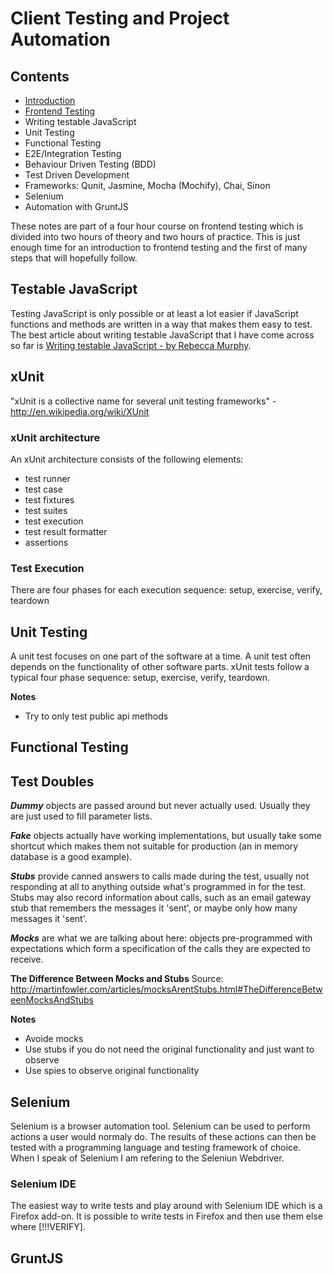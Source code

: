 # Client Testing and Project Automation
## Contents
- [Introduction](introduction.md)
- [Frontend Testing](frontend-testing.md)
- Writing testable JavaScript
- Unit Testing
- Functional Testing
- E2E/Integration Testing
- Behaviour Driven Testing (BDD)
- Test Driven Development
- Frameworks: Qunit, Jasmine, Mocha (Mochify), Chai, Sinon
- Selenium
- Automation with GruntJS

These notes are part of a four hour course on frontend testing which is divided into two hours of theory and two hours of practice.
This is just enough time for an introduction to frontend testing and the first of many steps that will hopefully follow.



## Testable JavaScript
Testing JavaScript is only possible or at least a lot easier if JavaScript functions and methods are written in a way that makes them easy to test. The best article about writing testable JavaScript that I have come across so far is [Writing testable JavaScript - by Rebecca Murphy](http://alistapart.com/article/writing-testable-javascript).

## xUnit
"xUnit is a collective name for several unit testing frameworks" - http://en.wikipedia.org/wiki/XUnit

### xUnit architecture
An xUnit architecture consists of the following elements:
- test runner
- test case
- test fixtures
- test suites
- test execution
- test result formatter
- assertions

### Test Execution
There are four phases for each execution sequence:
setup, exercise, verify, teardown

## Unit Testing
A unit test focuses on one part of the software at a time. A unit test often depends on
the functionality of other software parts.
xUnit tests follow a typical four phase sequence: setup, exercise, verify, teardown.

**Notes**
- Try to only test public api methods

## Functional Testing

## Test Doubles
***Dummy*** objects are passed around but never actually used. Usually they are just used to fill parameter lists.

***Fake*** objects actually have working implementations, but usually take some shortcut which makes them not suitable for production (an in memory database is a good example).

***Stubs*** provide canned answers to calls made during the test, usually not responding at all to anything outside what's programmed in for the test. Stubs may also record information about calls, such as an email gateway stub that remembers the messages it 'sent', or maybe only how many messages it 'sent'.

***Mocks*** are what we are talking about here: objects pre-programmed with expectations which form a specification of the calls they are expected to receive.

**The Difference Between Mocks and Stubs**
Source: http://martinfowler.com/articles/mocksArentStubs.html#TheDifferenceBetweenMocksAndStubs

**Notes**
- Avoide mocks
- Use stubs if you do not need the original functionality and just want to observe
- Use spies to observe original functionality



## Selenium
Selenium is a browser automation tool. Selenium can be used to perform actions a user would normaly do. The results of these actions can then be tested with a programming language and testing framework of choice.
When I speak of Selenium I am refering to the Seleniun Webdriver.

### Selenium IDE
The easiest way to write tests and play around with Selenium IDE which is a Firefox add-on. It is possible to write tests in Firefox and then use them else where [!!!VERIFY].

## GruntJS

